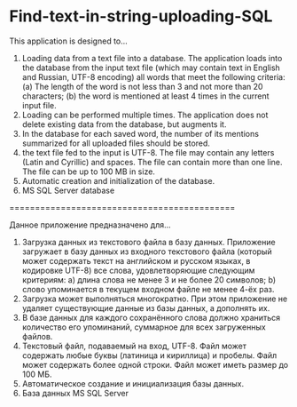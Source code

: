 # Find-text-in-string-uploading-SQL

This application is designed to...
1.	Loading data from a text file into a database. 
The application loads into the database from the input text file (which may contain text in English and Russian, UTF-8 encoding) all words that meet the following criteria:
     (a) The length of the word is not less than 3 and not more than 20 characters;
     (b) the word is mentioned at least 4 times in the current input file.
2.	Loading can be performed multiple times. The application does not delete existing data from the database, but augments it.
3.	In the database for each saved word, the number of its mentions summarized for all uploaded files should be stored.
4. the text file fed to the input is UTF-8. The file may contain any letters (Latin and Cyrillic) and spaces. The file can contain more than one line. The file can be up to 100 MB in size.
5. Automatic creation and initialization of the database.
6. MS SQL Server database

============================================

Данное приложение предназначено для...
1.	Загрузка данных из текстового файла в базу данных. 
Приложение загружает в базу данных из входного текстового файла (который может содержать текст на английском и русском языках, в кодировке UTF-8) все слова, удовлетворяющие следующим критериям:
 a)	длина слова не менее 3 и не более 20 символов;
 b)	слово упоминается в текущем входном файле не менее 4-ёх раз.
2.	Загрузка может выполняться многократно. При этом приложение не удаляет существующие данные из базы данных, а дополнять их.
3.	В базе данных для каждого сохранённого слова должно храниться количество его упоминаний, суммарное для всех загруженных файлов.
4.	Текстовый файл, подаваемый на вход,  UTF-8. Файл может содержать любые буквы (латиница и кириллица) и пробелы. Файл может содержать более одной строки. Файл может иметь размер до 100 МБ.
5. Автоматическое создание и инициализация базы данных.
6. База данных MS SQL Server
